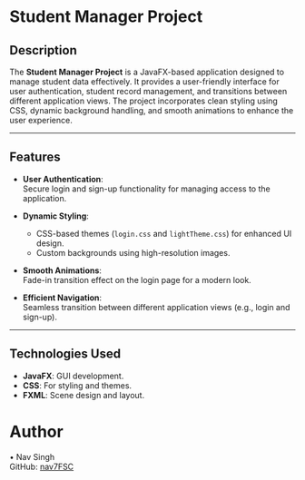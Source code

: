 # **Student Manager Project**

## **Description**
The **Student Manager Project** is a JavaFX-based application designed to manage student data effectively. It provides a user-friendly interface for user authentication, student record management, and transitions between different application views. The project incorporates clean styling using CSS, dynamic background handling, and smooth animations to enhance the user experience.

---

## **Features**
- **User Authentication**:  
  Secure login and sign-up functionality for managing access to the application.

- **Dynamic Styling**:
    - CSS-based themes (`login.css` and `lightTheme.css`) for enhanced UI design.
    - Custom backgrounds using high-resolution images.

- **Smooth Animations**:  
  Fade-in transition effect on the login page for a modern look.

- **Efficient Navigation**:  
  Seamless transition between different application views (e.g., login and sign-up).

---

## **Technologies Used**
- **JavaFX**: GUI development.
- **CSS**: For styling and themes.
- **FXML**: Scene design and layout. 

# Author

• Nav Singh  
GitHub: [nav7FSC](https://github.com/nav7FSC)